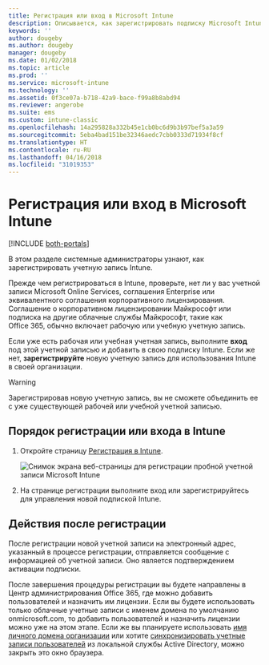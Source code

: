 ```yaml
---
title: Регистрация или вход в Microsoft Intune
description: Описывается, как зарегистрировать подписку Microsoft Intune или выполнить вход, чтобы начать использовать подписку.
keywords: ''
author: dougeby
ms.author: dougeby
manager: dougeby
ms.date: 01/02/2018
ms.topic: article
ms.prod: ''
ms.service: microsoft-intune
ms.technology: ''
ms.assetid: 0f3ce07a-b718-42a9-bace-f99a8b8abd94
ms.reviewer: angerobe
ms.suite: ems
ms.custom: intune-classic
ms.openlocfilehash: 14a295828a332b45e1cb0bc6d9b3b97bef5a3a59
ms.sourcegitcommit: 5eba4bad151be32346aedc7cbb0333d71934f8cf
ms.translationtype: HT
ms.contentlocale: ru-RU
ms.lasthandoff: 04/16/2018
ms.locfileid: "31019353"
---
```

# <a name="sign-up-or-sign-in-to-microsoft-intune"></a>Регистрация или вход в Microsoft Intune

[!INCLUDE [both-portals](./includes/note-for-both-portals.md)]

В этом разделе системные администраторы узнают, как зарегистрировать учетную запись Intune.

Прежде чем регистрироваться в Intune, проверьте, нет ли у вас учетной записи Microsoft Online Services, соглашения Enterprise или эквивалентного соглашения корпоративного лицензирования. Соглашение о корпоративном лицензировании Майкрософт или подписка на другие облачные службы Майкрософт, такие как Office 365, обычно включает рабочую или учебную учетную запись.

Если уже есть рабочая или учебная учетная запись, выполните **вход** под этой учетной записью и добавить в свою подписку Intune. Если же нет, **зарегистрируйте** новую учетную запись для использования Intune в своей организации.

>[!WARNING]
>Зарегистрировав новую учетную запись, вы не сможете объединить ее с уже существующей рабочей или учебной учетной записью.

## <a name="how-to-sign-up-or-sign-in-to-intune"></a>Порядок регистрации или входа в Intune

1. Откройте страницу [Регистрация в Intune](https://portal.office.com/Signup/Signup.aspx?OfferId=40BE278A-DFD1-470a-9EF7-9F2596EA7FF9&dl=INTUNE_A&ali=1#0%20).

   ![Снимок экрана веб-страницы для регистрации пробной учетной записи Microsoft Intune](./media/account-sign-up-site.png)

2. На странице регистрации выполните вход или зарегистрируйтесь для управления новой подпиской Intune.

## <a name="post-sign-up-considerations"></a>Действия после регистрации
После регистрации новой учетной записи на электронный адрес, указанный в процессе регистрации, отправляется сообщение с информацией об учетной записи. Оно является подтверждением активации подписки.

После завершения процедуры регистрации вы будете направлены в Центр администрирования Office 365, где можно добавить пользователей и назначить им лицензии. Если вы будете использовать только облачные учетные записи с именем домена по умолчанию onmicrosoft.com, то добавить пользователей и назначить лицензии можно уже на этом этапе. Если же вы планируете использовать [имя личного домена организации](custom-domain-name-configure.md) или хотите [синхронизировать учетные записи пользователей](users-add.md#sync-active-directory-and-add-users-to-intune) из локальной службы Active Directory, можно закрыть это окно браузера.

